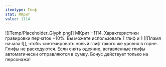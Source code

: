 ```yaml
---
itemtype: Глиф
stat: МКрит 
value: 1114
---
```

![[Temp/Placeholder_Glyph.png]]
МКрит +1114. Характеристики гравировки перчаток +10%. Вы можете использовать 1 глиф и 1 [[Пламя начала I]], чтобы синтезировать новый глиф такого же уровня в горне. Глифы не расходуются. Если снять одеяние, вставленные глифы автоматически отправляются в сумку. Бонус действует только на персонажа!
